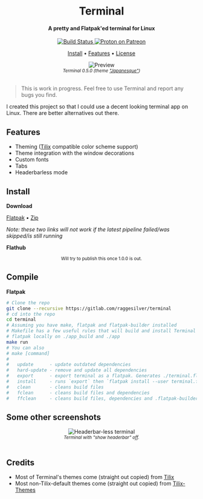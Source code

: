 <div align="center">
  <h1>Terminal</h1>
  <h4>A pretty and Flatpak'ed terminal for Linux</h4>
  <p>
    <a href="https://gitlab.com/raggesilver/terminal/pipelines">
      <img src="https://gitlab.com/raggesilver/terminal/badges/master/pipeline.svg" alt="Build Status" />
    </a>
    <a href="https://www.patreon.com/raggesilver">
      <img src="https://img.shields.io/badge/patreon-donate-orange.svg?logo=patreon" alt="Proton on Patreon" />
    </a>
  </p>
  <p>
    <a href="#install">Install</a> •
    <a href="#features">Features</a> •
    <!-- <a href="#features">Features</a> • -->
    <a href="https://gitlab.com/raggesilver/terminal/blob/master/COPYING">License</a>
  </p>
</div>

<div align="center">
  <img src="https://imgur.com/CHrYtRs.png" alt="Preview"/><br/>
  <small><i>
    Terminal 0.5.0 (theme <a href="https://github.com/storm119/Tilix-Themes/blob/master/Themes/japanesque.json" target="_blank">"Japanesque"</a>)
  </i></small>
  <br/><br/>
</div>

> This is work in progress. Feel free to use Terminal and report any bugs you
> find.

I created this project so that I could use a decent looking terminal app on
Linux. There are better alternatives out there.

## Features

- Theming ([Tilix](https://github.com/gnunn1/tilix) compatible color scheme support)
- Theme integration with the window decorations
- Custom fonts
- Tabs
- Headerbarless mode

## Install

**Download**

[Flatpak](https://gitlab.com/raggesilver/terminal/-/jobs/artifacts/master/raw/terminal.flatpak?job=build) • [Zip](https://gitlab.com/raggesilver/terminal/-/jobs/artifacts/master/download?job=build)

*Note: these two links will not work if the latest pipeline failed/was skipped/is still running*

**Flathub**

<div align="center">
  <small>Will try to publish this once 1.0.0 is out.</small>
</div>

## Compile

**Flatpak**

```bash
# Clone the repo
git clone --recursive https://gitlab.com/raggesilver/terminal
# cd into the repo
cd terminal
# Assuming you have make, flatpak and flatpak-builder installed
# Makefile has a few useful rules that will build and install Terminal as a
# flatpak locally on ./app_build and ./app
make run
# You can also
# make [command]
#
#   update      - update outdated dependencies
#   hard-update - remove and update all dependencies
#   export      - export terminal as a flatpak. Generates ./terminal.flatpak
#   install     - runs `export` then `flatpak install --user terminal.flatpak`
#   clean       - cleans build files
#   fclean      - cleans build files and dependencies
#   ffclean     - cleans build files, dependencies and .flatpak-builder
```

## Some other screenshots

<div align="center">
  <img src="https://imgur.com/75C25vk.png" alt="Headerbar-less terminal"/><br/>
  <small><i>
    Terminal with "show headerbar" off.
  </i></small>
  <br/><br/>
</div>

## Credits

- Most of Terminal's themes come (straight out copied) from [Tilix](https://github.com/gnunn1/tilix)
- Most non-Tilix-default themes come (straight out copied) from [Tilix-Themes](https://github.com/storm119/Tilix-Themes)

